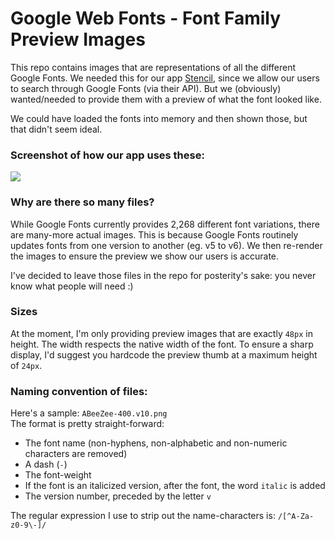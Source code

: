 # Google Web Fonts - Font Family Preview Images

This repo contains images that are representations of all the different Google Fonts. We needed this for our app [Stencil](https://getstencil.com), since we allow our users to search through Google Fonts (via their API). But we (obviously) wanted/needed to provide them with a preview of what the font looked like.

We could have loaded the fonts into memory and then shown those, but that didn't seem ideal.

### Screenshot of how our app uses these:
![](https://i.imgur.com/4bm2ixQ.png)

### Why are there so many files?
While Google Fonts currently provides 2,268 different font variations, there are many-more actual images. This is because Google Fonts routinely updates fonts from one version to another (eg. v5 to v6). We then re-render the images to ensure the preview we show our users is accurate.

I've decided to leave those files in the repo for posterity's sake: you never know what people will need :)

### Sizes
At the moment, I'm only providing preview images that are exactly `48px` in height. The width respects the native width of the font. To ensure a sharp display, I'd suggest you hardcode the preview thumb at a maximum height of `24px`.

### Naming convention of files:
Here's a sample: `ABeeZee-400.v10.png`  
The format is pretty straight-forward:
- The font name (non-hyphens, non-alphabetic and non-numeric characters are removed)
- A dash (`-`)
- The font-weight
- If the font is an italicized version, after the font, the word `italic` is added
- The version number, preceded by the letter `v`

The regular expression I use to strip out the name-characters is: `/[^A-Za-z0-9\-]/`
